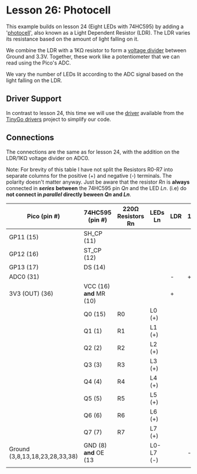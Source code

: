 # Lesson 26: Photocell #

This example builds on lesson 24 (Eight LEDs with 74HC595) by adding a
'[photocell](https://en.wikipedia.org/wiki/Photoresistor)', also known as a Light Dependent Resistor (LDR).
The LDR varies its resistance based on the amount of light falling on it.

We combine the LDR with a 1KΩ resistor to form a
[voltage divider](https://learn.sparkfun.com/tutorials/voltage-dividers/all) between Ground and 3.3V.
Together, these work like a potentiometer that we can read using the Pico's ADC.

We vary the number of LEDs lit according to the ADC signal based on the light falling on the LDR.

## Driver Support ##

In contrast to lesson 24, this time we will use the
[driver](https://github.com/tinygo-org/drivers/blob/release/shiftregister/shiftregister.go)
available from the [TinyGo drivers](https://github.com/tinygo-org/drivers) project to simplify
our code.

## Connections ##

The connections are the same as for lesson 24, with the addition on the LDR/1KΩ voltage divider on ADC0.

Note: For brevity of this table I have not split the Resistors R0-R7 into separate columns
for the positive (+) and negative (-) terminals. The polarity doesn't matter anyway. Just be
aware that the resistor *Rn* is **always** connected in ***series*** **between** the 74HC595 pin
*Qn* and the LED *Ln*. (i.e) do **not connect in *parallel* directly beween *Qn* and *Ln***.

| Pico (pin #) | 74HC595 (pin #) | 220Ω Resistors Rn | LEDs Ln | LDR | 1KΩ
|-|-|-|-|-|-|
| GP11 (15) | SH_CP (11) | | |
| GP12 (16) | ST_CP (12) | | |
| GP13 (17) | DS (14) | | |
| ADC0 (31) | | | | - | + |
| 3V3 (OUT) (36) | VCC (16) **and** MR (10) | | | + | |
| | Q0 (15) | R0 | L0 (+) |
| | Q1 (1)  | R1 | L1 (+) |
| | Q2 (2)  | R2 | L2 (+) |
| | Q3 (3)  | R3 | L3 (+) |
| | Q4 (4)  | R4 | L4 (+) |
| | Q5 (5)  | R5 | L5 (+) |
| | Q6 (6)  | R6 | L6 (+) |
| | Q7 (7)  | R7 | L7 (+) |
| Ground (3,8,13,18,23,28,33,38) | GND (8) **and** OE (13 | | L0-L7 (-) | | - |
||||
